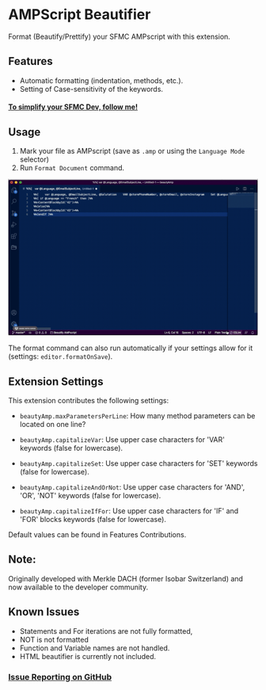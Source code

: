 # AMPScript Beautifier

Format (Beautify/Prettify) your SFMC AMPscript with this extension.

## Features

* Automatic formatting (indentation, methods, etc.).
* Setting of Case-sensitivity of the keywords.

#### [ To simplify your SFMC Dev, follow me! ](https://marketplace.visualstudio.com/items?itemName=FiB.ssjs-vsc)

## Usage

1. Mark your file as AMPscript (save as `.amp` or using the `Language Mode` selector)
2. Run `Format Document` command.

![Beautifier](https://github.com/FiB3/beautyAmp/blob/493a2d95182d48dd3c951f59f4c52c4e850b2419/images/beautyAmp.gif)

The format command can also run automatically if your settings allow for it (settings: `editor.formatOnSave`).

## Extension Settings

This extension contributes the following settings:

* `beautyAmp.maxParametersPerLine`: How many method parameters can be located on one line?

* `beautyAmp.capitalizeVar`: Use upper case characters for 'VAR' keywords (false for lowercase).
* `beautyAmp.capitalizeSet`: Use upper case characters for 'SET' keywords (false for lowercase).
* `beautyAmp.capitalizeAndOrNot`: Use upper case characters for 'AND', 'OR', 'NOT' keywords (false for lowercase).
* `beautyAmp.capitalizeIfFor`: Use upper case characters for 'IF' and 'FOR' blocks keywords (false for lowercase).

Default values can be found in Features Contributions.

## Note:

Originally developed with Merkle DACH (former Isobar Switzerland) and now available to the developer community.

## Known Issues

* Statements and For iterations are not fully formatted,
* NOT is not formatted
* Function and Variable names are not handled.
* HTML beautifier is currently not included.

### [Issue Reporting on GitHub](https://github.com/FiB3/beautyAmp/issues)